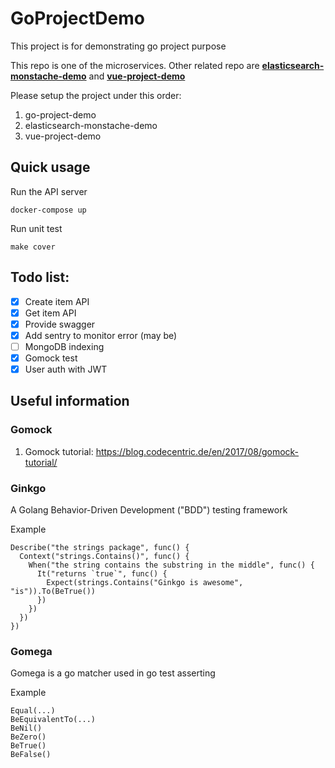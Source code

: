 # GoProjectDemo

This project is for demonstrating go project purpose

This repo is one of the microservices. Other related repo are <b>[elasticsearch-monstache-demo](https://github.com/alanyeung95/elasticsearch-monstache-demo)</b> and <b>[vue-project-demo](https://github.com/alanyeung95/vue-project-demo)</b>

Please setup the project under this order:

1. go-project-demo
2. elasticsearch-monstache-demo
3. vue-project-demo

## Quick usage

Run the API server
```
docker-compose up
```

Run unit test
```
make cover
```

## Todo list:

- [x] Create item API
- [x] Get item API
- [x] Provide swagger
- [x] Add sentry to monitor error (may be)
- [ ] MongoDB indexing
- [x] Gomock test
- [x] User auth with JWT

## Useful information

### Gomock

1.  Gomock tutorial: https://blog.codecentric.de/en/2017/08/gomock-tutorial/

### Ginkgo

A Golang Behavior-Driven Development ("BDD") testing framework

Example

```
Describe("the strings package", func() {
  Context("strings.Contains()", func() {
    When("the string contains the substring in the middle", func() {
      It("returns `true`", func() {
        Expect(strings.Contains("Ginkgo is awesome", "is")).To(BeTrue())
      })
    })
  })
})
```

### Gomega

Gomega is a go matcher used in go test asserting

Example

```
Equal(...)
BeEquivalentTo(...)
BeNil()
BeZero()
BeTrue()
BeFalse()
```

